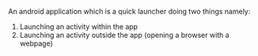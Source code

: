 An android application which is a quick launcher doing two things namely:
1. Launching an activity within the app
2. Launching an activity outside the app (opening a browser with a webpage)
